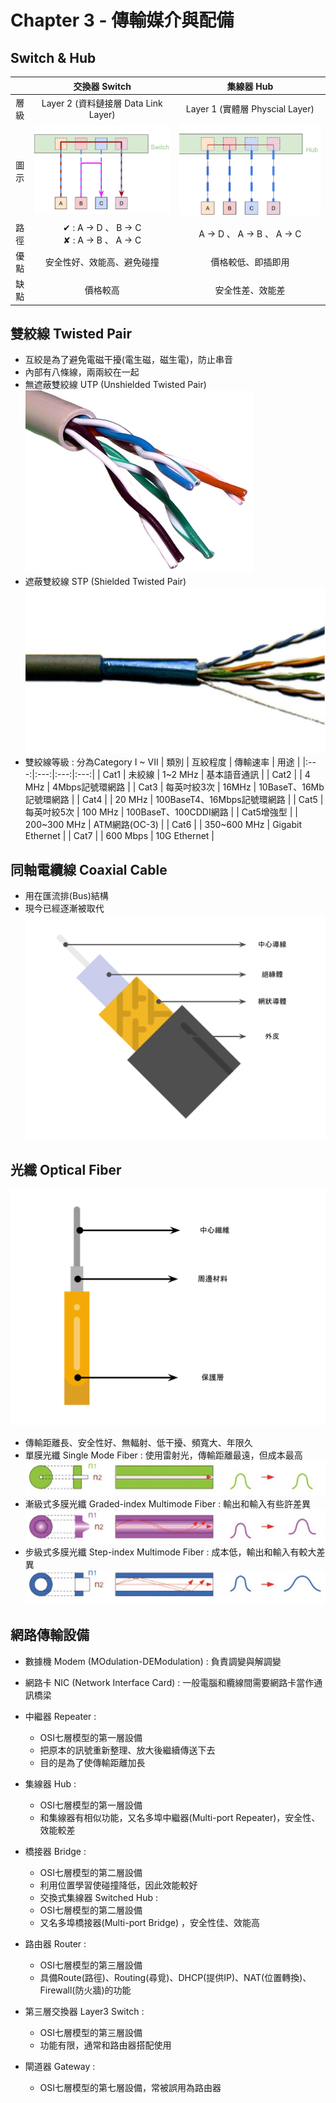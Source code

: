 # Chapter 3 - 傳輸媒介與配備

## Switch & Hub

| | 交換器 Switch | 集線器 Hub |
|:---:|:---:|:---:|
| 層級 | Layer 2 (資料鏈接層 Data Link Layer) |Layer 1 (實體層 Physcial Layer)|
| 圖示 | ![交換器](note_photos/chapter03/switch.svg) | ![集線器](note_photos/chapter03/hub.svg) |
| 路徑 | ✔ : A → D 、 B → C<br>✘ : A → B 、 A → C | A → D 、 A → B 、 A → C
| 優點 | 安全性好、效能高、避免碰撞 | 價格較低、即插即用
| 缺點 | 價格較高 | 安全性差、效能差

## 雙絞線 Twisted Pair
* 互絞是為了避免電磁干擾(電生磁，磁生電)，防止串音
* 內部有八條線，兩兩絞在一起
* 無遮蔽雙絞線 UTP (Unshielded Twisted Pair)
![無遮蔽雙絞線](note_photos/chapter03/utp.svg)
* 遮蔽雙絞線 STP (Shielded Twisted Pair)
![遮蔽雙絞線](note_photos/chapter03/stp.svg)
* 雙絞線等級 : 分為Category I ~ VII
    | 類別 | 互絞程度 | 傳輸速率 | 用途 |
    |:---:|:---:|:---:|:---:|
    | Cat1 | 未絞線 | 1~2 MHz | 基本語音通訊 |
    | Cat2 |  | 4 MHz | 4Mbps記號環網路 |
    | Cat3 | 每英吋絞3次 | 16MHz | 10BaseT、16Mb記號環網路 |
    | Cat4 |  | 20 MHz | 100BaseT4、16Mbps記號環網路 |
    | Cat5 | 每英吋絞5次 | 100 MHz | 100BaseT、100CDDI網路 |
    | Cat5增強型 |  | 200~300 MHz | ATM網路(OC-3) | 
    | Cat6 |  | 350~600 MHz | Gigabit Ethernet |
    | Cat7 |  | 600 Mbps | 10G Ethernet |

## 同軸電纜線 Coaxial Cable
* 用在匯流排(Bus)結構
* 現今已經逐漸被取代
![同軸電纜線](note_photos/chapter03/coaxial_cable.svg)

## 光纖 Optical Fiber
![光纖](note_photos/chapter03/fiber.svg)
* 傳輸距離長、安全性好、無輻射、低干擾、頻寬大、年限久
* 單膜光纖 Single Mode Fiber : 使用雷射光，傳輸距離最遠，但成本最高
![單膜光纖](note_photos/chapter03/單膜光纖.png)
* 漸級式多膜光纖 Graded-index Multimode Fiber : 輸出和輸入有些許差異
![漸級式多膜光纖](note_photos/chapter03/漸級式多膜光纖.png)
* 步級式多膜光纖 Step-index Multimode Fiber : 成本低，輸出和輸入有較大差異
![步級式多膜光纖](note_photos/chapter03/步級式多膜光纖.png)

## 網路傳輸設備
* 數據機 Modem (MOdulation-DEModulation) : 負責調變與解調變
* 網路卡 NIC (Network Interface Card) : 一般電腦和纜線間需要網路卡當作通訊橋梁
* 中繼器 Repeater : 
    * OSI七層模型的第一層設備
    * 把原本的訊號重新整理、放大後繼續傳送下去
    * 目的是為了使傳輸距離加長


* 集線器 Hub : 
    * OSI七層模型的第一層設備
    * 和集線器有相似功能，又名多埠中繼器(Multi-port Repeater)，安全性、效能較差
* 橋接器 Bridge :
    * OSI七層模型的第二層設備
    * 利用位置學習使碰撞降低，因此效能較好
    * 交換式集線器 Switched Hub :
    * OSI七層模型的第二層設備
    * 又名多埠橋接器(Multi-port Bridge) ，安全性佳、效能高
* 路由器 Router : 
    * OSI七層模型的第三層設備
    * 具備Route(路徑)、Routing(尋覓)、DHCP(提供IP)、NAT(位置轉換)、Firewall(防火牆)的功能
* 第三層交換器 Layer3 Switch : 
    * OSI七層模型的第三層設備
    * 功能有限，通常和路由器搭配使用
* 閘道器 Gateway : 
    * OSI七層模型的第七層設備，常被誤用為路由器
